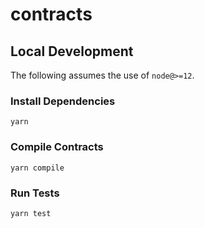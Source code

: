 # contracts

## Local Development

The following assumes the use of `node@>=12`.

### Install Dependencies

`yarn`

### Compile Contracts

`yarn compile`

### Run Tests

`yarn test`
